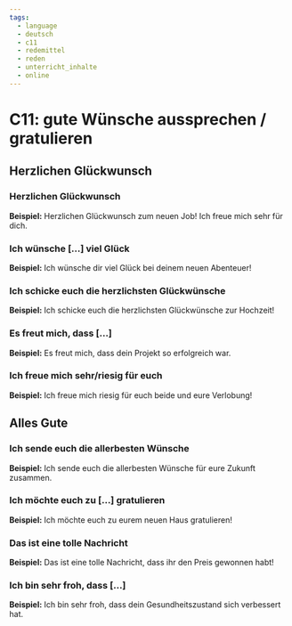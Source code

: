 ```yaml
---
tags:
  - language
  - deutsch
  - c11
  - redemittel
  - reden
  - unterricht_inhalte
  - online
---
```

# C11: gute Wünsche aussprechen / gratulieren

## Herzlichen Glückwunsch

### Herzlichen Glückwunsch

__Beispiel:__ Herzlichen Glückwunsch zum neuen Job! Ich freue mich sehr für dich.

### Ich wünsche [...] viel Glück

__Beispiel:__ Ich wünsche dir viel Glück bei deinem neuen Abenteuer!

### Ich schicke euch die herzlichsten Glückwünsche

__Beispiel:__ Ich schicke euch die herzlichsten Glückwünsche zur Hochzeit!

### Es freut mich, dass [...]

__Beispiel:__ Es freut mich, dass dein Projekt so erfolgreich war.

### Ich freue mich sehr/riesig für euch

__Beispiel:__ Ich freue mich riesig für euch beide und eure Verlobung!

## Alles Gute

### Ich sende euch die allerbesten Wünsche

__Beispiel:__ Ich sende euch die allerbesten Wünsche für eure Zukunft zusammen.

### Ich möchte euch zu [...] gratulieren

__Beispiel:__ Ich möchte euch zu eurem neuen Haus gratulieren!

### Das ist eine tolle Nachricht

__Beispiel:__ Das ist eine tolle Nachricht, dass ihr den Preis gewonnen habt!

### Ich bin sehr froh, dass [...]

__Beispiel:__ Ich bin sehr froh, dass dein Gesundheitszustand sich verbessert hat.

